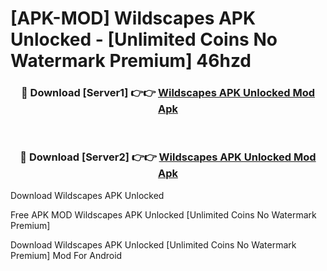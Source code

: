 # [APK-MOD] Wildscapes APK Unlocked - [Unlimited Coins No Watermark Premium] 46hzd



<div align="center">
<h3>🔴 Download [Server1] 👉👉 <a href="https://momento.my/?title=Wildscapes_APK_Unlocked">Wildscapes APK Unlocked Mod Apk</a></h3><br>

<h3>🔴 Download [Server2] 👉👉 <a href="https://momento.my/?title=Wildscapes_APK_Unlocked">Wildscapes APK Unlocked Mod Apk</a></h3>
</div>



Download Wildscapes APK Unlocked 

Free APK MOD Wildscapes APK Unlocked [Unlimited Coins No Watermark Premium]

Download Wildscapes APK Unlocked [Unlimited Coins No Watermark Premium] Mod For Android
